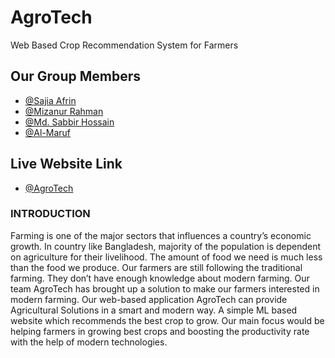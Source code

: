 
# AgroTech

Web Based Crop Recommendation System for Farmers

## Our Group Members

- [@Sajia Afrin](https://www.linkedin.com/in/sajia07/)
- [@Mizanur Rahman](https://www.linkedin.com/in/mizan-rahman-529931200/)
- [@Md. Sabbir Hossain](https://www.linkedin.com/in/hossain-sabbir/)
- [@Al-Maruf](https://www.linkedin.com/in/al-maruf2821/)

  
## Live Website Link

- [@AgroTech](https://crop-prediction-project.herokuapp.com/)





### INTRODUCTION

Farming is one of the major sectors that influences a
country’s economic growth.
In country like Bangladesh, majority of the population is
dependent on agriculture for their livelihood. The amount
of food we need is much less than the food we produce. Our
farmers are still following the traditional farming. They
don’t have enough knowledge about modern farming. Our
team AgroTech has brought up a solution to make our
farmers interested in modern farming. Our web-based
application AgroTech can provide Agricultural Solutions
in a smart and modern way. A simple ML based website
which recommends the best crop to grow. Our main focus
would be helping farmers in growing best crops and
boosting the productivity rate with the help of modern
technologies.


